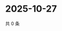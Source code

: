 # 2025-10-27

共 0 条

<!-- BEGIN ZHIHUVIDEO -->
<!-- 最后更新时间 Mon Oct 27 2025 10:47:30 GMT+0800 (China Standard Time) -->

<!-- END ZHIHUVIDEO -->
